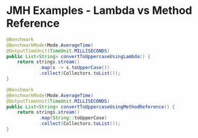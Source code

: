 # JMH Examples - Lambda vs Method Reference

```java
@Benchmark
@BenchmarkMode(Mode.AverageTime)
@OutputTimeUnit(TimeUnit.MILLISECONDS)
public List<String> convertToUppercaseUsingLambda() {
    return strings.stream()
            .map(s -> s.toUpperCase())
            .collect(Collectors.toList());
}

@Benchmark
@BenchmarkMode(Mode.AverageTime)
@OutputTimeUnit(TimeUnit.MILLISECONDS)
public List<String> convertToUppercaseUsingMethodReference() {
    return strings.stream()
            .map(String::toUpperCase)
            .collect(Collectors.toList());
}

```


<!--  

Open IntelliJ to view the code. Mention: 

- State and setup annotation 
- The benchmark annotation 
- Benchmark mode 
- Output Unit 


 -->